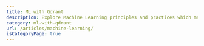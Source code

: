```yaml
---
title: ML with Qdrant
description: Explore Machine Learning principles and practices which make modern semantic similarity search possible. Apply Qdrant and vector search capabilities to your ML projects.
category: ml-with-qdrant
url: /articles/machine-learning/
isCategoryPage: true
---
```

